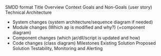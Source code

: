 SMDD format
Title
Overview
Context
Goals and Non-Goals (user story)
Technical Architecture 
- System changes (system architecture/sequence diagram if needed)
- Module changes (Which ap is modified and why?) (+component diagram)
- Component changes (which jar/dll/script is updated and how)
- Code changes (class diagram)
Milestones
Existing Solution
Proposed Solution
Testability, Monitoring and Alerting